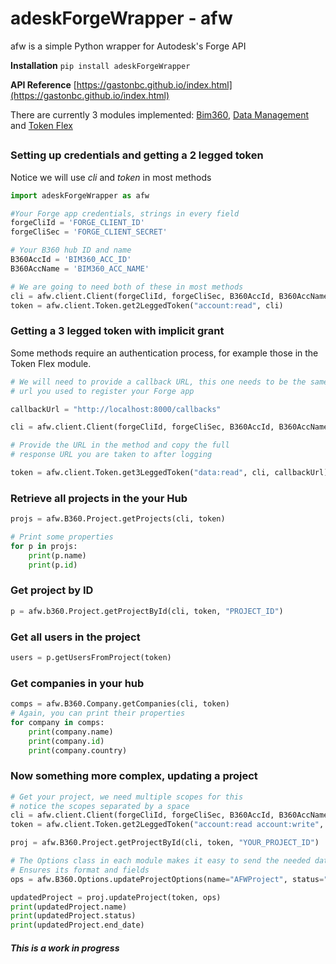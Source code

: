 # adeskForgeWrapper - afw

afw is a simple Python wrapper for Autodesk's Forge API

**Installation** `pip install adeskForgeWrapper`

**API Reference** [https://gastonbc.github.io/index.html](https://gastonbc.github.io/index.html)

There are currently 3 modules implemented: [Bim360](https://gastonbc.github.io/B360.html), [Data Management](https://gastonbc.github.io/DM.html) and [Token Flex](https://gastonbc.github.io/TokenFlex.html)
##
### Setting up credentials and getting a 2 legged token
Notice we will use *cli* and *token* in most methods
```Python
import adeskForgeWrapper as afw

#Your Forge app credentials, strings in every field
forgeCliId = 'FORGE_CLIENT_ID'
forgeCliSec = 'FORGE_CLIENT_SECRET'

# Your B360 hub ID and name
B360AccId = 'BIM360_ACC_ID'
B360AccName = 'BIM360_ACC_NAME'

# We are going to need both of these in most methods
cli = afw.client.Client(forgeCliId, forgeCliSec, B360AccId, B360AccName)
token = afw.client.Token.get2LeggedToken("account:read", cli)
```
### Getting a 3 legged token with implicit grant
Some methods require an authentication process, for example those in the Token Flex module.
```Python
# We will need to provide a callback URL, this one needs to be the same 
# url you used to register your Forge app

callbackUrl = "http://localhost:8000/callbacks"

cli = afw.client.Client(forgeCliId, forgeCliSec, B360AccId, B360AccName)

# Provide the URL in the method and copy the full 
# response URL you are taken to after logging

token = afw.client.Token.get3LeggedToken("data:read", cli, callbackUrl)
```

### Retrieve all projects in the your Hub
```Python
projs = afw.B360.Project.getProjects(cli, token)

# Print some properties
for p in projs:
    print(p.name)
    print(p.id)
```
### Get project by ID
```Python
p = afw.b360.Project.getProjectById(cli, token, "PROJECT_ID")
```
### Get all users in the project
```Python
users = p.getUsersFromProject(token)
```
### Get companies in your hub
```Python
comps = afw.B360.Company.getCompanies(cli, token)
# Again, you can print their properties
for company in comps:
    print(company.name)
    print(company.id)
    print(company.country)
```

### Now something more complex, updating a project
```Python
# Get your project, we need multiple scopes for this
# notice the scopes separated by a space
cli = afw.client.Client(forgeCliId, forgeCliSec, B360AccId, B360AccName)
token = afw.client.Token.get2LeggedToken("account:read account:write", cli)

proj = afw.B360.Project.getProjectById(cli, token, "YOUR_PROJECT_ID")

# The Options class in each module makes it easy to send the needed data/parameters
# Ensures its format and fields
ops = afw.B360.Options.updateProjectOptions(name="AFWProject", status="active", end_date="2021-04-30")

updatedProject = proj.updateProject(token, ops)
print(updatedProject.name)
print(updatedProject.status)
print(updatedProject.end_date)
```
##### ***This is a work in progress***

